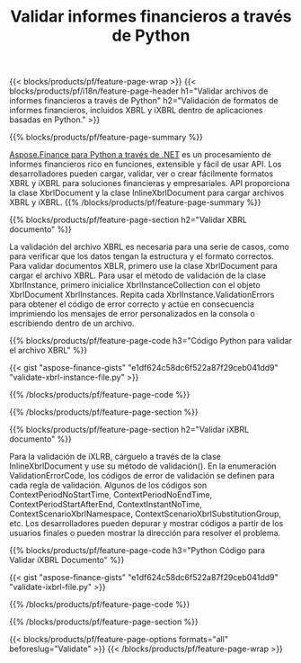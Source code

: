 ﻿---
title: Validar informes financieros a través de Python
url: /es/python-net/validate/
description:  Código Python para validar informes financieros en archivos XBRL y iXBRL a través de la biblioteca Python.
---
{{< blocks/products/pf/feature-page-wrap >}}
{{< blocks/products/pf/i18n/feature-page-header h1="Validar archivos de informes financieros a través de Python" h2="Validación de formatos de informes financieros, incluidos XBRL y iXBRL dentro de aplicaciones basadas en Python." >}}

{{% blocks/products/pf/feature-page-summary %}}

[Aspose.Finance para Python a través de .NET](https://products.aspose.com/finance/python-net/) es un procesamiento de informes financieros rico en funciones, extensible y fácil de usar API. Los desarrolladores pueden cargar, validar, ver o crear fácilmente formatos XBRL y iXBRL para soluciones financieras y empresariales. API proporciona la clase XbrlDocument y la clase InlineXbrlDocument para cargar archivos XBRL y iXBRL.
{{% /blocks/products/pf/feature-page-summary %}}

{{% blocks/products/pf/feature-page-section h2="Validar XBRL documento" %}}

La validación del archivo XBRL es necesaria para una serie de casos, como para verificar que los datos tengan la estructura y el formato correctos. Para validar documentos XBLR, primero use la clase XbrlDocument para cargar el archivo XBRL. Para usar el método de validación de la clase XbrlInstance, primero inicialice XbrlInstanceCollection con el objeto XbrlDocument XbrlInstances. Repita cada XbrlInstance.ValidationErrors para obtener el código de error correcto y actúe en consecuencia imprimiendo los mensajes de error personalizados en la consola o escribiendo dentro de un archivo.

{{% blocks/products/pf/feature-page-code h3="Código Python para validar el archivo XBRL" %}}

{{< gist "aspose-finance-gists" "e1df624c58dc6f522a87f29ceb041dd9" "validate-xbrl-instance-file.py" >}} 

{{% /blocks/products/pf/feature-page-code %}}

{{% /blocks/products/pf/feature-page-section %}}

{{% blocks/products/pf/feature-page-section h2="Validar iXBRL documento" %}}

Para la validación de iXLRB, cárguelo a través de la clase InlineXbrlDocument y use su método de validación(). En la enumeración ValidationErrorCode, los códigos de error de validación se definen para cada regla de validación. Algunos de los códigos son ContextPeriodNoStartTime, ContextPeriodNoEndTime, ContextPeriodStartAfterEnd, ContextInstantNoTime, ContextScenarioXbrlNamespace, ContextScenarioXbrlSubstitutionGroup, etc. Los desarrolladores pueden depurar y mostrar códigos a partir de los usuarios finales o pueden mostrar la dirección para resolver el problema.

{{% blocks/products/pf/feature-page-code h3="Python Código para Validar iXBRL Documento" %}}

{{< gist "aspose-finance-gists" "e1df624c58dc6f522a87f29ceb041dd9" "validate-ixbrl-file.py" >}}

{{% /blocks/products/pf/feature-page-code %}}

{{% /blocks/products/pf/feature-page-section %}}

{{< blocks/products/pf/feature-page-options formats="all" beforeslug="Validate" >}}
{{< /blocks/products/pf/feature-page-wrap >}}